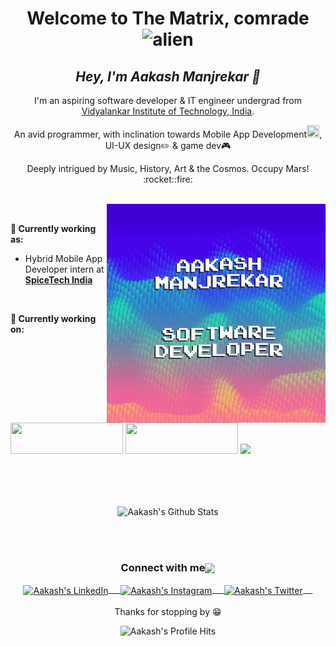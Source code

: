 <h1 align= "center"><b>Welcome to The Matrix, comrade <img alt="alien" src="https://emojipedia-us.s3.dualstack.us-west-1.amazonaws.com/thumbs/160/google/241/alien-monster_1f47e.png" width="30" height="30"> </b></h1>

<h2 align="center"><i><b>Hey, I'm Aakash Manjrekar 🖖</b></i></h2>

<p align="center">
I'm an aspiring software developer & IT engineer undergrad from <a href="https://vit.edu.in/">Vidyalankar Institute of Technology, India</a>. 
</p>
<p align="center">
An avid programmer, with inclination towards Mobile App Development<img src="https://emojipedia-us.s3.dualstack.us-west-1.amazonaws.com/thumbs/160/apple/237/mobile-phone_1f4f1.png" width="20" height="20"/>, UI-UX design✏️ & game dev🎮
</p>
<p align="center">
Deeply intrigued by Music, History, Art & the Cosmos.     Occupy Mars! :rocket::fire:
</p>

<br>
<img align="right" alt="GIF" src="https://github.com/aakashmanjrekar11/aakashmanjrekar11/blob/master/aakash_waves_60fps.gif" width="350" height="350">

<br>

**💼 Currently working as:**

 - Hybrid Mobile App Developer intern at <a href="https://spicetech.in/" target="_blank"><b>SpiceTech India</b></a>

<br>

**🌱 Currently working on:**

<code><a href="https://flutter.dev/" target="_blank"><img width="180" height="50" src="https://flutter.dev/assets/flutter-lockup-1caf6476beed76adec3c477586da54de6b552b2f42108ec5bc68dc63bae2df75.png"></a></code>
<code><a href="https://firebase.google.com/" target="_blank"><img width="180" height="50" src="https://www.gstatic.com/devrel-devsite/prod/vbf66214f2f7feed2e5d8db155bab9ace53c57c494418a1473b23972413e0f3ac/firebase/images/lockup.png"></a></code>
<code><a href="https://www.python.org/" target="_blank"><img height="50" src="https://www.vectorlogo.zone/logos/python/python-ar21.svg"></a></code>



<br><br><br>

<p align="center">
<img align="center" src="https://github-readme-stats.vercel.app/api?username=aakashmanjrekar11&&show_icons=true&theme=radical" alt="Aakash's Github Stats">
</p>  

<br><br>


<div align="center">
  <h3 align="center">Connect with me<img align="center" src="https://github.com/rajput2107/rajput2107/blob/master/Assets/Handshake.gif" height="33px" /></h3> 
</div>
<p align="center">
 <a href="https://www.linkedin.com/in/aakash-manjrekar-b3015815a/" target="blank">
  <img align="center" alt="Aakash's LinkedIn" width="30px" src="https://www.vectorlogo.zone/logos/linkedin/linkedin-icon.svg" /> &nbsp; &nbsp;
 </a>
 <a href="https://www.instagram.com/am11_visuals/" target="blank">
  <img align="center" alt="Aakash's Instagram" width="30px" src="https://www.vectorlogo.zone/logos/instagram/instagram-icon.svg" /> &nbsp; &nbsp;
 </a>
 <a href="https://twitter.com/sora_am_i" target="blank">
  <img align="center" alt="Aakash's Twitter" width="30px" src="https://www.vectorlogo.zone/logos/twitter/twitter-official.svg" /> &nbsp; &nbsp;
 </a>
 <!-- <a href="https://medium.com/@pramodrana2107" target="blank">
  <img align="center" alt="Aakash's Twitter" width="30px" src="https://www.vectorlogo.zone/logos/medium/medium-tile.svg" />
 </a>  -->
  <br/>
  <br/>
  Thanks for stopping by 😁<br/>
</p>
<p align="center"><img alt="Aakash's Profile Hits" src="https://hits.seeyoufarm.com/api/count/incr/badge.svg?url=https%3A%2F%2Fgithub.com%2Faakashmanjrekar11%2Fhit-counter" /></p>
<br/>


